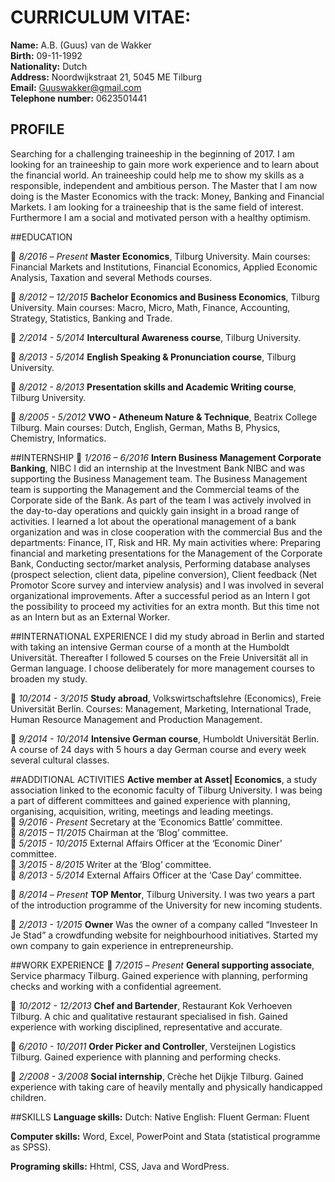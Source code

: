 # CURRICULUM VITAE: 
**Name:**  			A.B. (Guus) van de Wakker  
**Birth:**			09-11-1992   
**Nationality:**		Dutch  
**Address:**		Noordwijkstraat 21, 5045 ME Tilburg  
**Email:** 			Guuswakker@gmail.com  
**Telephone number:** 	0623501441 
## PROFILE 
Searching for a challenging traineeship in the beginning of 2017. I am looking for an traineeship to gain more work experience and to learn about the financial world. An traineeship could help me to show my skills as a responsible, independent and ambitious person. The Master that I am now doing is the Master Economics with the track: Money, Banking and Financial Markets. I am looking for a traineeship that is the same field of interest. Furthermore I am a social and motivated person with a healthy optimism.

##EDUCATION

	*8/2016 – Present*	**Master Economics**, Tilburg University. 
Main courses: Financial Markets and Institutions, Financial Economics, Applied Economic Analysis, Taxation and several Methods courses. 

	*8/2012 – 12/2015*	**Bachelor Economics and Business Economics**, Tilburg University. 
Main courses: Macro, Micro, Math, Finance, Accounting, Strategy, Statistics, Banking and Trade.   

	*2/2014 - 5/2014*	**Intercultural Awareness course**, Tilburg University. 

	*8/2013 - 5/2014*	**English Speaking & Pronunciation course**, Tilburg University.

	*8/2012 - 8/2013*	**Presentation skills and Academic Writing course**, Tilburg University.

	*8/2005 - 5/2012* 	**VWO - Atheneum Nature & Technique**, Beatrix College Tilburg.
Main courses: Dutch, English, German, Maths B, Physics, Chemistry, Informatics.

##INTERNSHIP
	*1/2016 – 6/2016*	**Intern Business Management Corporate Banking**, NIBC 
I did an internship at the Investment Bank NIBC and was supporting the Business Management team. The Business Management team is supporting the Management and the Commercial teams of the Corporate side of the Bank. As part of the team I was actively involved in the day-to-day operations and quickly gain insight in a broad range of activities. I learned a lot about the operational management of a bank organization and was in close cooperation with the commercial Bus and the departments: Finance, IT, Risk and HR. 
My main activities where: Preparing financial and marketing presentations for the Management of the Corporate Bank, Conducting sector/market analysis, Performing database analyses (prospect selection, client data, pipeline conversion), Client feedback (Net Promotor Score survey and interview analysis) and I was involved in several organizational improvements. 
After a successful period as an Intern I got the possibility to proceed my activities for an extra month. But this time not as an Intern but as an External Worker.

##INTERNATIONAL EXPERIENCE
I did my study abroad in Berlin and started with taking an intensive German course of a month at the Humboldt Universität. Thereafter I followed 5 courses on the Freie Universität all in German language. I choose deliberately for more management courses to broaden my study. 

	*10/2014 - 3/2015*	**Study abroad**, Volkswirtschaftslehre (Economics), Freie Universität Berlin. Courses: Management, Marketing, International Trade, Human Resource Management and Production Management.

	*9/2014 - 10/2014*	**Intensive German course**,  Humboldt Universitӓt Berlin. 
A course of 24 days with 5 hours a day German course and every week several cultural classes. 

##ADDITIONAL ACTIVITIES
**Active member at Asset| Economics**, a study association linked to the economic faculty of Tilburg University. I was being a part of different committees and gained experience with planning, organising, acquisition, writing, meetings and leading meetings.   
	*9/2016 - Present*	Secretary at the ‘Economics Battle’ committee.   
	*8/2015 – 11/2015* 	Chairman at the ‘Blog’ committee.		   
	*5/2015 - 10/2015* 	External Affairs Officer at the ‘Economic Diner’ committee.   
	*3/2015 - 8/2015*	Writer at the ‘Blog’ committee.   
	*8/2013 - 5/2014*	External Affairs Officer at the ‘Case Day’ committee.

	*8/2014 – Present* 	**TOP Mentor**, Tilburg University. 
I was two years a part of the introduction programme of the University for new incoming students. 

	*2/2013 - 1/2015*	**Owner**
Was the owner of a company called  “Investeer In Je Stad” a crowdfunding website for neighbourhood initiatives. Started my own company to gain experience in entrepreneurship.

##WORK EXPERIENCE
	*7/2015 – Present*	**General supporting associate**, Service pharmacy Tilburg. 
Gained experience with planning, performing checks and working with a confidential agreement. 

	*10/2012 - 12/2013*	**Chef and Bartender**, Restaurant Kok Verhoeven Tilburg. 
A chic and qualitative restaurant specialised in fish. Gained experience with working disciplined, representative and accurate.

	*6/2010 - 10/2011*	**Order Picker and Controller**, Versteijnen Logistics Tilburg. 
Gained experience with planning and performing checks. 

	*2/2008 - 3/2008*	**Social internship**, Crèche het Dijkje Tilburg. 
Gained experience with taking care of heavily mentally and physically handicapped children. 
 
##SKILLS
**Language skills:**		Dutch:	Native  		English: Fluent 	German: Fluent  

**Computer skills:**		Word, Excel, PowerPoint and Stata (statistical  programme as SPSS).

**Programing skills:** Hhtml, CSS, Java and WordPress. 


